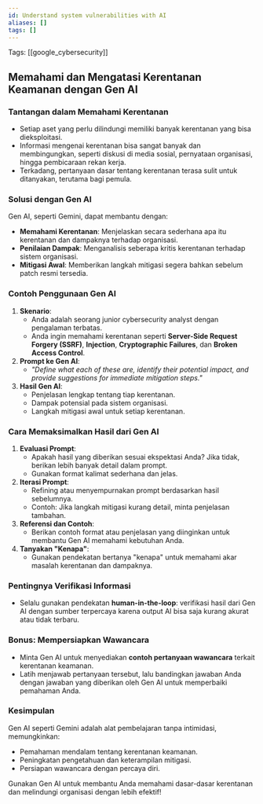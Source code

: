 ```yaml
---
id: Understand system vulnerabilities with AI
aliases: []
tags: []
---
```


Tags: [[google_cybersecurity]]

## Memahami dan Mengatasi Kerentanan Keamanan dengan Gen AI

### Tantangan dalam Memahami Kerentanan

- Setiap aset yang perlu dilindungi memiliki banyak kerentanan yang bisa dieksploitasi.
- Informasi mengenai kerentanan bisa sangat banyak dan membingungkan, seperti diskusi di media sosial, pernyataan organisasi, hingga pembicaraan rekan kerja.
- Terkadang, pertanyaan dasar tentang kerentanan terasa sulit untuk ditanyakan, terutama bagi pemula.

### Solusi dengan Gen AI

Gen AI, seperti Gemini, dapat membantu dengan:

- **Memahami Kerentanan**: Menjelaskan secara sederhana apa itu kerentanan dan dampaknya terhadap organisasi.
- **Penilaian Dampak**: Menganalisis seberapa kritis kerentanan terhadap sistem organisasi.
- **Mitigasi Awal**: Memberikan langkah mitigasi segera bahkan sebelum patch resmi tersedia.

### Contoh Penggunaan Gen AI

1. **Skenario**:
   - Anda adalah seorang junior cybersecurity analyst dengan pengalaman terbatas.
   - Anda ingin memahami kerentanan seperti **Server-Side Request Forgery (SSRF)**, **Injection**, **Cryptographic Failures**, dan **Broken Access Control**.
2. **Prompt ke Gen AI**:
   - _"Define what each of these are, identify their potential impact, and provide suggestions for immediate mitigation steps."_
3. **Hasil Gen AI**:
   - Penjelasan lengkap tentang tiap kerentanan.
   - Dampak potensial pada sistem organisasi.
   - Langkah mitigasi awal untuk setiap kerentanan.

### Cara Memaksimalkan Hasil dari Gen AI

1. **Evaluasi Prompt**:
   - Apakah hasil yang diberikan sesuai ekspektasi Anda? Jika tidak, berikan lebih banyak detail dalam prompt.
   - Gunakan format kalimat sederhana dan jelas.
2. **Iterasi Prompt**:
   - Refining atau menyempurnakan prompt berdasarkan hasil sebelumnya.
   - Contoh: Jika langkah mitigasi kurang detail, minta penjelasan tambahan.
3. **Referensi dan Contoh**:
   - Berikan contoh format atau penjelasan yang diinginkan untuk membantu Gen AI memahami kebutuhan Anda.
4. **Tanyakan "Kenapa"**:
   - Gunakan pendekatan bertanya "kenapa" untuk memahami akar masalah kerentanan dan dampaknya.

### Pentingnya Verifikasi Informasi

- Selalu gunakan pendekatan **human-in-the-loop**: verifikasi hasil dari Gen AI dengan sumber terpercaya karena output AI bisa saja kurang akurat atau tidak terbaru.

### Bonus: Mempersiapkan Wawancara

- Minta Gen AI untuk menyediakan **contoh pertanyaan wawancara** terkait kerentanan keamanan.
- Latih menjawab pertanyaan tersebut, lalu bandingkan jawaban Anda dengan jawaban yang diberikan oleh Gen AI untuk memperbaiki pemahaman Anda.

### Kesimpulan

Gen AI seperti Gemini adalah alat pembelajaran tanpa intimidasi, memungkinkan:

- Pemahaman mendalam tentang kerentanan keamanan.
- Peningkatan pengetahuan dan keterampilan mitigasi.
- Persiapan wawancara dengan percaya diri.

Gunakan Gen AI untuk membantu Anda memahami dasar-dasar kerentanan dan melindungi organisasi dengan lebih efektif!
